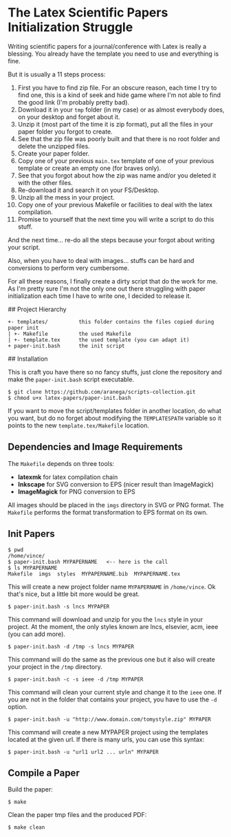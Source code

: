 # The Latex Scientific Papers Initialization Struggle

Writing scientific papers for a journal/conference with Latex is really a
blessing. You already have the template you need to use and everything is fine.

But it is usually a 11 steps process:

1. First you have to find zip file. For an obscure reason, each time I try
to find one, this is a kind of seek and hide game where I'm not able to find the
good link (I'm probably pretty bad).
1. Download it in your `tmp` folder (in my case) or as almost everybody
does, on your desktop and forget about it.
1. Unzip it (most part of the time it is zip format), put all the files in your
paper folder you forgot to create.
1. See that the zip file was poorly built and that there is no root folder and
delete the unzipped files.
1. Create your paper folder.
1. Copy one of your previous `main.tex` template of one of your previous template
or create an empty one (for braves only).
1. See that you forgot about how the zip was name and/or you deleted it with the
other files.
1. Re-download it and search it on your FS/Desktop.
1. Unzip all the mess in your project.
1. Copy one of your previous Makefile or facilities to deal with the latex
compilation.
1. Promise to yourself that the next time you will write a script to do this stuff.

And the next time... re-do all the steps because your forgot about writing your
script.

Also, when you have to deal with images... stuffs can be hard and conversions
to perform very cumbersome.

For all these reasons, I finally create a dirty script that do the work for me.
As I'm pretty sure I'm not the only one out there struggling with paper
initialization each time I have to write one, I decided to release it.

## Project Hierarchy

    +- templates/          this folder contains the files copied during paper init
    | +- Makefile          the used Makefile
    | +- template.tex      the used template (you can adapt it)
    + paper-init.bash      the init script


## Installation

This is craft you have there so no fancy stuffs, just clone the repository and
make the `paper-init.bash` script executable.

    $ git clone https://github.com/aranega/scripts-collection.git
    $ chmod u+x latex-papers/paper-init.bash

If you want to move the script/templates folder in another location, do what you
want, but do no forget about modifying the `TEMPLATESPATH` variable so it points
to the new `template.tex/Makefile` location.


## Dependencies and Image Requirements

The `Makefile` depends on three tools:

* __latexmk__ for latex compilation chain
* __Inkscape__ for SVG conversion to EPS (nicer result than ImageMagick)
* __ImageMagick__ for PNG conversion to EPS

All images should be placed in the `imgs` directory in SVG or PNG format. The
`Makefile` performs the format transformation to EPS format on its own.


## Init Papers

    $ pwd
    /home/vince/
    $ paper-init.bash MYPAPERNAME   <-- here is the call
    $ ls MYPAPERNAME
    Makefile  imgs  styles  MYPAPERNAME.bib  MYPAPERNAME.tex

This will create a new project folder name `MYPAPERNAME` in `/home/vince`. Ok that's
nice, but a little bit more would be great.

    $ paper-init.bash -s lncs MYPAPER

This command will download and unzip for you the `lncs` style in your project. At
the moment, the only styles known are lncs, elsevier, acm, ieee (you can add more).

    $ paper-init.bash -d /tmp -s lncs MYPAPER

This command will do the same as the previous one but it also will create your
project in the `/tmp` directory.

    $ paper-init.bash -c -s ieee -d /tmp MYPAPER

This command will clean your current style and change it to the `ieee` one. If
you are not in the folder that contains your project, you have to use the `-d`
option.

    $ paper-init.bash -u "http://www.domain.com/tomystyle.zip" MYPAPER

This command will create a new MYPAPER project using the templates located at the
given url. If there is many urls, you can use this syntax:

    $ paper-init.bash -u "url1 url2 ... urln" MYPAPER

## Compile a Paper

Build the paper:

    $ make

Clean the paper tmp files and the produced PDF:

    $ make clean
